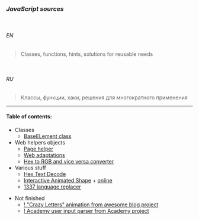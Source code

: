 ### _JavaScript sources_

<br>

###### *EN*

> Classes, functions, hints, solutions for reusable needs

<br>

###### *RU*

> Классы, функции, хаки, решения для многократного применения

___


#### Table of contents:

* Classes
    + [BaseELement class](baseElement.js)
* Web helpers objects
    + [Page helper](pageClass.js)
    + [Web adaptations](mobileAdaptation.js)
    + [Hex to RGB and vice versa converter](hexToRGB.js)
* Various stuff
    - [Hex Text Decode](hex_decode.js)
    + [Interactive Animated Shape](shape_vue/) + [online](https://ripssr.github.io/shape_vue/)
    + [1337 language replacer](leetReplacer.js)
+ Not finished
    + [! "Crazy Letters" animation from awesome blog project](crazyLetters.js)
    + [! Academy user input parser from Academy project](parsingAcademy.js)


